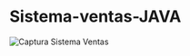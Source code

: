 # Sistema-ventas-JAVA
![Captura Sistema Ventas](https://user-images.githubusercontent.com/126100494/221303828-d4f4b496-b845-438c-ad60-1accec643fbc.png)
